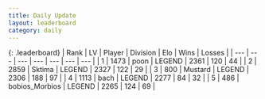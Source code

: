 ```yaml
---
title: Daily Update
layout: leaderboard
category: daily
---
```


{: .leaderboard}
| Rank | LV | Player | Division | Elo | Wins | Losses |
| --- | --- | --- | --- | --- | --- | --- |
| <span data-change="0">1</span> | 1473 | <span title="ID: 540690">poon</span> | LEGEND | <span data-change="5">2361</span> | <span data-change="1">120</span> | <span data-change="0">44</span> |
| <span data-change="1">2</span> | 2859 | <span title="ID: 353063">Sktima</span> | LEGEND | <span data-change="16">2327</span> | <span data-change="3">122</span> | <span data-change="0">29</span> |
| <span data-change="-1">3</span> | 800 | <span title="ID: 611082">Mustard</span> | LEGEND | <span data-change="-7">2306</span> | <span data-change="1">188</span> | <span data-change="1">97</span> |
| <span data-change="0">4</span> | 1113 | <span title="ID: 281795">bach</span> | LEGEND | <span data-change="0">2277</span> | <span data-change="0">84</span> | <span data-change="0">32</span> |
| <span data-change="0">5</span> | 486 | <span title="ID: 753507">bobios_Morbios</span> | LEGEND | <span data-change="0">2265</span> | <span data-change="5">124</span> | <span data-change="2">69</span> |
